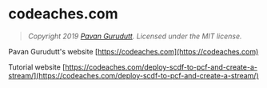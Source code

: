 # codeaches.com

> *Copyright 2019 [Pavan Gurudutt](https://codeaches.com). Licensed under the MIT license.*

Pavan Gurudutt's website [https://codeaches.com](https://codeaches.com)

Tutorial website [https://codeaches.com/deploy-scdf-to-pcf-and-create-a-stream/](https://codeaches.com/deploy-scdf-to-pcf-and-create-a-stream/)
